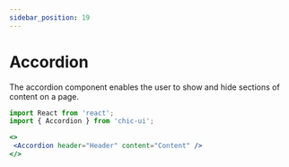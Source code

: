 ```yaml
---
sidebar_position: 19
---
```


# Accordion
The accordion component enables the user to show and hide sections of content on a page.

```jsx
import React from 'react';
import { Accordion } from 'chic-ui';

<>
 <Accordion header="Header" content="Content" />
</>
```